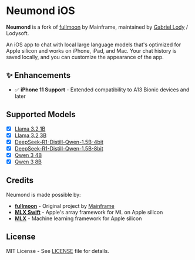 # Neumond iOS

**Neumond** is a fork of [fullmoon](https://github.com/mainframecomputer/fullmoon-ios) by Mainframe, maintained by [Gabriel Lody](https://github.com/gabriel-lody) / Lodysoft.

An iOS app to chat with local large language models that's optimized for Apple silicon and works on iPhone, iPad, and Mac. Your chat history is saved locally, and you can customize the appearance of the app.

## ✨ Enhancements

- ✅ **iPhone 11 Support** - Extended compatibility to A13 Bionic devices and later

## Supported Models

- [x] [Llama 3.2 1B](https://huggingface.co/mlx-community/Llama-3.2-1B-Instruct-4bit)
- [x] [Llama 3.2 3B](https://huggingface.co/mlx-community/Llama-3.2-3B-Instruct-4bit)
- [x] [DeepSeek-R1-Distill-Qwen-1.5B-4bit](https://huggingface.co/mlx-community/DeepSeek-R1-Distill-Qwen-1.5B-4bit)
- [x] [DeepSeek-R1-Distill-Qwen-1.5B-8bit](https://huggingface.co/mlx-community/DeepSeek-R1-Distill-Qwen-1.5B-8bit)
- [x] [Qwen 3 4B](https://huggingface.co/mlx-community/Qwen3-4B-4bit)
- [x] [Qwen 3 8B](https://huggingface.co/mlx-community/Qwen3-8B-4bit)

## Credits

Neumond is made possible by:
- **[fullmoon](https://github.com/mainframecomputer/fullmoon-ios)** - Original project by [Mainframe](https://mainfra.me)
- **[MLX Swift](https://github.com/ml-explore/mlx-swift)** - Apple's array framework for ML on Apple silicon
- **[MLX](https://github.com/ml-explore/mlx)** - Machine learning framework for Apple silicon

## License

MIT License - See [LICENSE](LICENSE) file for details.
